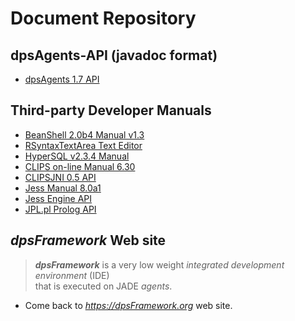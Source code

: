 # Document Repository


## dpsAgents-API (javadoc format) 

- [dpsAgents 1.7 API](doc/dps/)


## Third-party Developer Manuals

- [BeanShell 2.0b4 Manual v1.3](https://dpsframework.org/dpsAgents-api/doc/bsh/manual/bshmanual.html)
- [RSyntaxTextArea Text Editor](https://github.com/bobbylight/RSyntaxTextArea/)
- [HyperSQL v2.3.4 Manual](https://dpsframework.org/dpsAgents-api/doc/hsql/hsqlug.html)
- [CLIPS on-line Manual 6.30](https://dpsframework.org/dpsAgents-api/doc/engines/clips/CLIPSLanguageHelp.html)
- [CLIPSJNI 0.5 API](https://dpsframework.org/dpsAgents-api/doc/engines/clips/clipsjni/index.html)
- [Jess Manual 8.0a1](https://dpsframework.org/dpsAgents-api/doc/engines/jess/docs/index.html)
- [Jess Engine API](https://dpsframework.org/dpsAgents-api/doc/engines/jess/docs/api.html)
- [JPL.pl Prolog API](https://dpsframework.org/dpsAgents-api/doc/engines/prolog-swi/index.html)
    

##  _dpsFramework_ Web site 

>  **_dpsFramework_** is a very low weight _integrated development environment_ (IDE) <br> that is executed on JADE _agents_.

- Come back to [_https://dpsFramework.org_](https://dpsframework.org/)  web site.

